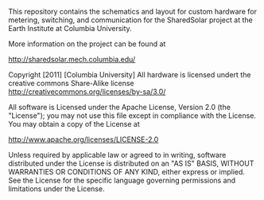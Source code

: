 This repository contains the schematics and layout for custom hardware for metering, switching, and communication for the SharedSolar project at the Earth Institute at Columbia University.

More information on the project can be found at

http://sharedsolar.mech.columbia.edu/



Copyright [2011] [Columbia University]
All hardware is licensed undert the creative commons Share-Alike license
http://creativecommons.org/licenses/by-sa/3.0/

All software is Licensed under the Apache License, Version 2.0 (the "License");
you may not use this file except in compliance with the License.
You may obtain a copy of the License at

   http://www.apache.org/licenses/LICENSE-2.0

Unless required by applicable law or agreed to in writing, software
distributed under the License is distributed on an "AS IS" BASIS,
WITHOUT WARRANTIES OR CONDITIONS OF ANY KIND, either express or implied.
See the License for the specific language governing permissions and
limitations under the License.
